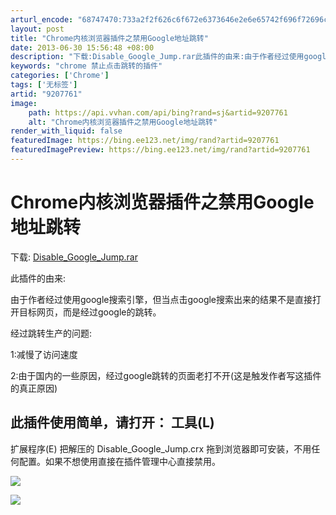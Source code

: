 ```yaml
---
arturl_encode: "68747470:733a2f2f626c6f672e6373646e2e6e65742f696f72696c6961:6f2f61727469636c652f64657461696c732f39323037373631"
layout: post
title: "Chrome内核浏览器插件之禁用Google地址跳转"
date: 2013-06-30 15:56:48 +08:00
description: "下载:Disable_Google_Jump.rar此插件的由来:由于作者经过使用google搜索引"
keywords: "chrome 禁止点击跳转的插件"
categories: ['Chrome']
tags: ['无标签']
artid: "9207761"
image:
    path: https://api.vvhan.com/api/bing?rand=sj&artid=9207761
    alt: "Chrome内核浏览器插件之禁用Google地址跳转"
render_with_liquid: false
featuredImage: https://bing.ee123.net/img/rand?artid=9207761
featuredImagePreview: https://bing.ee123.net/img/rand?artid=9207761
---
```


# Chrome内核浏览器插件之禁用Google地址跳转

下载:
[Disable\_Google\_Jump.rar](http://files.cnblogs.com/JiangHuakey/Disable_Google_Jump.rar)

此插件的由来:
  
由于作者经过使用google搜索引擎，但当点击google搜索出来的结果不是直接打开目标网页，而是经过google的跳转。
  
经过跳转生产的问题:
  
1:减慢了访问速度
  
2:由于国内的一些原因，经过google跳转的页面老打不开(这是触发作者写这插件的真正原因)

此插件使用简单，请打开：
工具(L)
-
扩展程序(E)
把解压的 Disable\_Google\_Jump.crx 拖到浏览器即可安装，不用任何配置。如果不想使用直接在插件管理中心直接禁用。

![](http://images.cnitblog.com/blog/147787/201301/16092611-94893d85c59043de82047295bf50af67.jpg)

![](http://images.cnitblog.com/blog/147787/201301/16092621-66c6f96ddaf04bc687b67a1875c75f80.jpg)